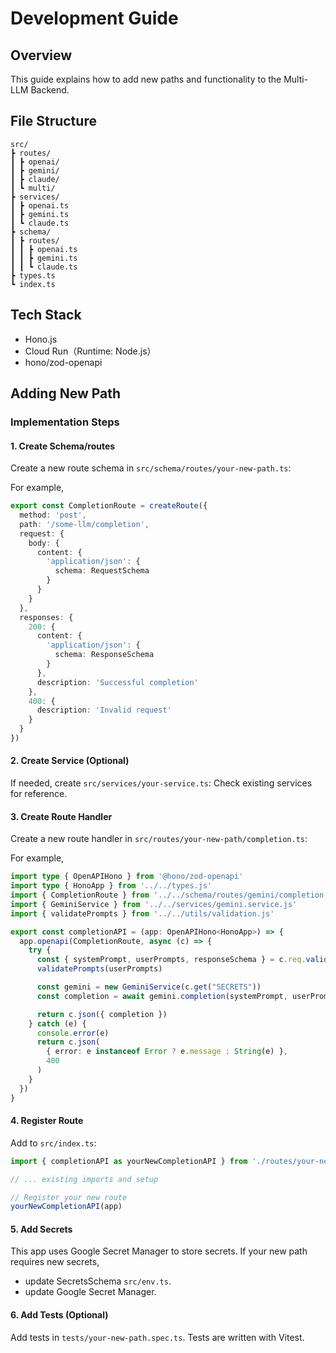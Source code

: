 # Development Guide

## Overview
This guide explains how to add new paths and functionality to the Multi-LLM Backend.

## File Structure

```
src/
┣ routes/
┃ ┣ openai/
┃ ┣ gemini/
┃ ┣ claude/
┃ ┗ multi/
┣ services/
┃ ┣ openai.ts
┃ ┣ gemini.ts
┃ ┗ claude.ts
┣ schema/
┃ ┣ routes/
┃ ┃ ┣ openai.ts
┃ ┃ ┣ gemini.ts
┃ ┃ ┗ claude.ts
┣ types.ts
┗ index.ts
```

## Tech Stack
- Hono.js
- Cloud Run（Runtime: Node.js）
- hono/zod-openapi

## Adding New Path

### Implementation Steps

#### 1. Create Schema/routes
Create a new route schema in `src/schema/routes/your-new-path.ts`:

For example,

```ts
export const CompletionRoute = createRoute({
  method: 'post',
  path: '/some-llm/completion',
  request: {
    body: {
      content: {
        'application/json': {
          schema: RequestSchema
        }
      }
    }
  },
  responses: {
    200: {
      content: {
        'application/json': {
          schema: ResponseSchema
        }
      },
      description: 'Successful completion'
    },
    400: {
      description: 'Invalid request'
    }
  }
})
```

#### 2. Create Service (Optional)
If needed, create `src/services/your-service.ts`:
Check existing services for reference.

#### 3. Create Route Handler
Create a new route handler in `src/routes/your-new-path/completion.ts`:

For example,

```ts
import type { OpenAPIHono } from '@hono/zod-openapi'
import type { HonoApp } from '../../types.js'
import { CompletionRoute } from '../../schema/routes/gemini/completion.js'
import { GeminiService } from '../../services/gemini.service.js'
import { validatePrompts } from '../../utils/validation.js'

export const completionAPI = (app: OpenAPIHono<HonoApp>) => {
  app.openapi(CompletionRoute, async (c) => {
    try {
      const { systemPrompt, userPrompts, responseSchema } = c.req.valid('json')
      validatePrompts(userPrompts)

      const gemini = new GeminiService(c.get("SECRETS"))
      const completion = await gemini.completion(systemPrompt, userPrompts, responseSchema)

      return c.json({ completion })
    } catch (e) {
      console.error(e)
      return c.json(
        { error: e instanceof Error ? e.message : String(e) },
        400
      )
    }
  })
}
```

#### 4. Register Route
Add to `src/index.ts`:

```typescript
import { completionAPI as yourNewCompletionAPI } from './routes/your-new-path/completion.js'

// ... existing imports and setup

// Register your new route
yourNewCompletionAPI(app)
```

#### 5. Add Secrets
This app uses Google Secret Manager to store secrets.
If your new path requires new secrets,

- update SecretsSchema `src/env.ts`.
- update Google Secret Manager.

#### 6. Add Tests (Optional)
Add tests in `tests/your-new-path.spec.ts`.
Tests are written with Vitest.
